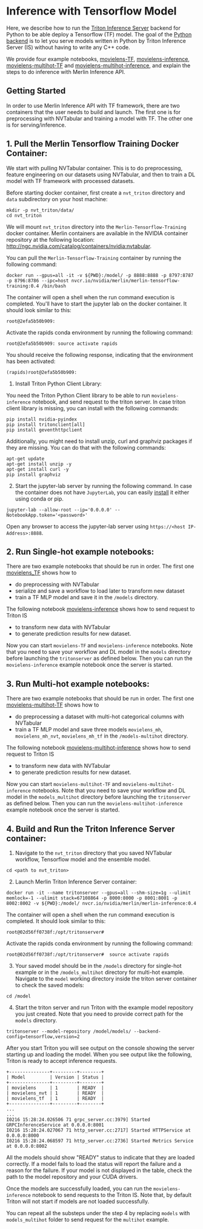 # Inference with Tensorflow Model

Here, we describe how to run the [Triton Inference Server](https://github.com/triton-inference-server/server) backend for Python to be able deploy a Tensorflow (TF) model. The goal of the [Python backend](https://github.com/triton-inference-server/python_backend) is to let you serve models written in Python by Triton Inference Server (IS) without having to write any C++ code. 

We provide four example notebooks, [movielens-TF](https://github.com/NVIDIA/NVTabular/tree/main/examples/inference_triton/inference-TF/movielens-TF.ipynb), [movielens-inference](https://github.com/NVIDIA/NVTabular/tree/main/examples/inference_triton/inference-TF/movielens-inference.ipynb), [movielens-multihot-TF](https://github.com/NVIDIA/NVTabular/tree/main/examples/inference_triton/inference-TF/movielens-multihot-TF.ipynb) and [movielens-multihot-inference](https://github.com/NVIDIA/NVTabular/tree/main/examples/inference_triton/inference-TF/movielens-multihot-inference.ipynb), and explain the steps to do inference with Merlin Inference API. 

## Getting Started 

In order to use Merlin Inference API with TF framework, there are two containers that the user needs to build and launch. The first one is for preprocessing with NVTabular and training a model with TF. The other one is for serving/inference. 

## 1. Pull the Merlin Tensorflow Training Docker Container:

We start with pulling NVTabular container. This is to do preprocessing, feature engineering on our datasets using NVTabular, and then to train a DL model with TF framework with processed datasets.

Before starting docker container, first create a `nvt_triton` directory and `data` subdirectory on your host machine:

```
mkdir -p nvt_triton/data/
cd nvt_triton
```

We will mount `nvt_triton` directory into the `Merlin-Tensorflow-Training` docker container. Merlin containers are available in the NVIDIA container repository at the following location: http://ngc.nvidia.com/catalog/containers/nvidia:nvtabular.

You can pull the `Merlin-Tensorflow-Training` container by running the following command:

```
docker run --gpus=all -it -v ${PWD}:/model/ -p 8888:8888 -p 8797:8787 -p 8796:8786 --ipc=host nvcr.io/nvidia/merlin/merlin-tensorflow-training:0.4 /bin/bash
```
The container will open a shell when the run command execution is completed. You'll have to start the jupyter lab on the docker container. It should look similar to this:

```
root@2efa5b50b909:
```

Activate the rapids conda environment by running the following command:
```
root@2efa5b50b909: source activate rapids
```
You should receive the following response, indicating that the environment has been activated:

```
(rapids)root@2efa5b50b909:
```
1) Install Triton Python Client Library:

You need the Triton Python Client library to be able to run `movielens-inference` notebook, and send request to the triton server. In case triton client library is missing, you can install with the following commands:

```
pip install nvidia-pyindex
pip install tritonclient[all]
pip install geventhttpclient
```
Additionally, you might need to install unzip, curl and graphviz packages if they are missing. You can do that with the following commands:

```
apt-get update
apt-get install unzip -y
apt-get install curl -y
pip install graphviz 
```

2) Start the jupyter-lab server by running the following command. In case the container does not have `JupyterLab`, you can easily [install](https://jupyterlab.readthedocs.io/en/stable/getting_started/installation.html) it either using conda or pip.
```
jupyter-lab --allow-root --ip='0.0.0.0' --NotebookApp.token='<password>'
```

Open any browser to access the jupyter-lab server using `https://<host IP-Address>:8888`.

## 2. Run Single-hot example notebooks:

There are two example notebooks that should be run in order. The first one [movielens_TF](https://github.com/NVIDIA/NVTabular/tree/main/examples/inference_triton/inference-TF/movielens-TF.ipynb) shows how to
- do preprocessing with NVTabular
- serialize and save a workflow to load later to transform new dataset
- train a TF MLP model and save it in the `/models` directory.


The following notebook [movielens-inference](https://github.com/NVIDIA/NVTabular/tree/main/examples/inference_triton/inference-TF/movielens-inference.ipynb) shows how to send request to Triton IS 
- to transform new data with NVTabular
- to generate prediction results for new dataset.

Now you can start `movielens-TF` and `movielens-inference` notebooks. Note that you need to save your workflow and DL model in the `models` directory before launching the `tritonserver` as defined below. Then you can run the `movielens-inference` example notebook once the server is started.

## 3. Run Multi-hot example notebooks:

There are two example notebooks that should be run in order. The first one [movielens-multihot-TF](https://github.com/NVIDIA/NVTabular/tree/main/examples/inference_triton/inference-TF/movielens-multihot-TF.ipynb) shows how to
- do preprocessing a dataset with multi-hot categorical columns with NVTabular
- train a TF MLP model and save three models `movielens_mh`, `movielens_mh_nvt`, `movielens_mh_tf` in the `/models-multihot` directory.

The following notebook [movielens-multihot-inference](https://github.com/NVIDIA/NVTabular/tree/main/examples/inference_triton/inference-TF/movielens-multihot-inference.ipynb) shows how to send request to Triton IS 
- to transform new data with NVTabular
- to generate prediction results for new dataset.

Now you can start `movielens-multihot-TF` and `movielens-multihot-inference` notebooks. Note that you need to save your workflow and DL model in the `models_multihot` directory before launching the `tritonserver` as defined below. Then you can run the `movielens-multihot-inference` example notebook once the server is started.


## 4. Build and Run the Triton Inference Server container:

1) Navigate to the `nvt_triton` directory that you saved NVTabular workflow, Tensorflow model and the ensemble model.
```
cd <path to nvt_triton>
```

2) Launch Merlin Triton Inference Server container:

```
docker run -it --name tritonserver --gpus=all --shm-size=1g --ulimit memlock=-1 --ulimit stack=67108864 -p 8000:8000 -p 8001:8001 -p 8002:8002 -v ${PWD}:/model/ nvcr.io/nvidia/merlin/merlin-inference:0.4
```
The container will open a shell when the run command execution is completed. It should look similar to this:
```
root@02d56ff0738f:/opt/tritonserver# 
```

Activate the rapids conda environment by running the following command:
```
root@02d56ff0738f:/opt/tritonserver#  source activate rapids
```

3) Your saved model should be in the `/models` directory for single-hot example or in the `/models_multihot` directory for multi-hot example. Navigate to the `model` working directory inside the triton server container to check the saved models:
```
cd /model
```
4) Start the triton server and run Triton with the example model repository you just created. Note that you need to provide correct path for the `models` directory.
```
tritonserver --model-repository /model/models/ --backend-config=tensorflow,version=2
```

After you start Triton you will see output on the console showing the server starting up and loading the model. When you see output like the following, Triton is ready to accept inference requests.

```
+---------------+---------+--------+
| Model         | Version | Status |
+---------------+---------+--------+
| movielens     | 1       | READY  |
| movielens_nvt | 1       | READY  |
| movielens_tf  | 1       | READY  |
+---------------+---------+--------+
...
...
I0216 15:28:24.026506 71 grpc_server.cc:3979] Started GRPCInferenceService at 0.0.0.0:8001
I0216 15:28:24.027067 71 http_server.cc:2717] Started HTTPService at 0.0.0.0:8000
I0216 15:28:24.068597 71 http_server.cc:2736] Started Metrics Service at 0.0.0.0:8002
```

All the models should show "READY" status to indicate that they are loaded correctly. If a model fails to load the status will report the failure and a reason for the failure. If your model is not displayed in the table, check the path to the model repository and your CUDA drivers.

Once the models are successfully loaded, you can run the `movielens-inference` notebook to send requests to the Triton IS. Note that, by default Triton will not start if models are not loaded successfully. 

You can repeat all the substeps under the step 4 by replacing `models` with `models_multihot` folder to send request for the `multihot` example.
